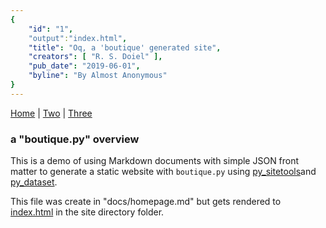 ```yaml
---
{
    "id": "1",
    "output":"index.html",
    "title": "Oq, a 'boutique' generated site",
    "creators": [ "R. S. Doiel" ],
    "pub_date": "2019-06-01",
    "byline": "By Almost Anonymous"
}
---
```


[Home](/) | [Two](/two/) | [Three](/three/)

### a "boutique.py" overview

This is a demo of using Markdown documents with simple
JSON front matter to generate a static website with 
`boutique.py` using [py_sitetools](https://github.com/rsdoiel/py_sitetools)and [py_dataset](https://github.com/caltechlibrary/py_dataset).

This file was create in "docs/homepage.md" but gets rendered to
[index.html](/) in the site directory folder.

